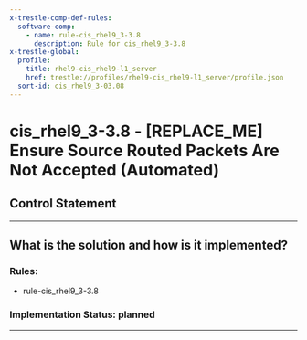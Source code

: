 ```yaml
---
x-trestle-comp-def-rules:
  software-comp:
    - name: rule-cis_rhel9_3-3.8
      description: Rule for cis_rhel9_3-3.8
x-trestle-global:
  profile:
    title: rhel9-cis_rhel9-l1_server
    href: trestle://profiles/rhel9-cis_rhel9-l1_server/profile.json
  sort-id: cis_rhel9_3-03.08
---
```


# cis_rhel9_3-3.8 - \[REPLACE_ME\] Ensure Source Routed Packets Are Not Accepted (Automated)

## Control Statement

______________________________________________________________________

## What is the solution and how is it implemented?

<!-- For implementation status enter one of: implemented, partial, planned, alternative, not-applicable -->

<!-- Note that the list of rules under ### Rules: is read-only and changes will not be captured after assembly to JSON -->

<!-- Add control implementation description here for control: cis_rhel9_3-3.8 -->

### Rules:

  - rule-cis_rhel9_3-3.8

### Implementation Status: planned

______________________________________________________________________
